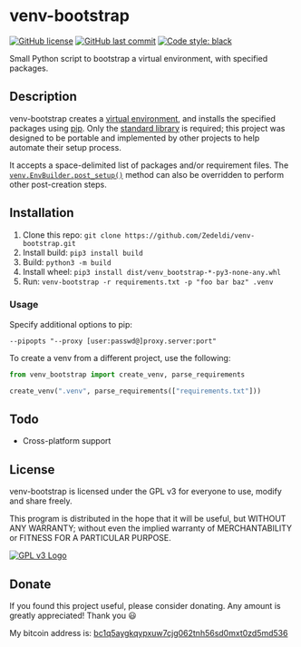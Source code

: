 # venv-bootstrap

[![GitHub license](https://img.shields.io/github/license/Zedeldi/venv-bootstrap?style=flat-square)](https://github.com/Zedeldi/venv-bootstrap/blob/master/LICENSE) [![GitHub last commit](https://img.shields.io/github/last-commit/Zedeldi/venv-bootstrap?style=flat-square)](https://github.com/Zedeldi/venv-bootstrap/commits) [![Code style: black](https://img.shields.io/badge/code%20style-black-000000.svg?style=flat-square)](https://github.com/psf/black)

Small Python script to bootstrap a virtual environment, with specified packages.

## Description

venv-bootstrap creates a [virtual environment](https://docs.python.org/3/library/venv.html), and installs the specified packages using [pip](https://pypi.org/project/pip/). Only the [standard library](https://docs.python.org/3/library/index.html) is required; this project was designed to be portable and implemented by other projects to help automate their setup process.

It accepts a space-delimited list of packages and/or requirement files. The [`venv.EnvBuilder.post_setup()`](https://docs.python.org/3/library/venv.html#venv.EnvBuilder.post_setup) method can also be overridden to perform other post-creation steps.

## Installation

1. Clone this repo: `git clone https://github.com/Zedeldi/venv-bootstrap.git`
2. Install build: `pip3 install build`
3. Build: `python3 -m build`
4. Install wheel: `pip3 install dist/venv_bootstrap-*-py3-none-any.whl`
5. Run: `venv-bootstrap -r requirements.txt -p "foo bar baz" .venv`

### Usage

Specify additional options to pip:

`--pipopts "--proxy [user:passwd@]proxy.server:port"`

To create a venv from a different project, use the following:

```python
from venv_bootstrap import create_venv, parse_requirements

create_venv(".venv", parse_requirements(["requirements.txt"]))
```

## Todo

- Cross-platform support

## License

venv-bootstrap is licensed under the GPL v3 for everyone to use, modify and share freely.

This program is distributed in the hope that it will be useful, but WITHOUT ANY WARRANTY; without even the implied warranty of MERCHANTABILITY or FITNESS FOR A PARTICULAR PURPOSE.

[![GPL v3 Logo](https://www.gnu.org/graphics/gplv3-127x51.png)](https://www.gnu.org/licenses/gpl-3.0-standalone.html)

## Donate

If you found this project useful, please consider donating. Any amount is greatly appreciated! Thank you :smiley:

My bitcoin address is: [bc1q5aygkqypxuw7cjg062tnh56sd0mxt0zd5md536](bitcoin://bc1q5aygkqypxuw7cjg062tnh56sd0mxt0zd5md536)
